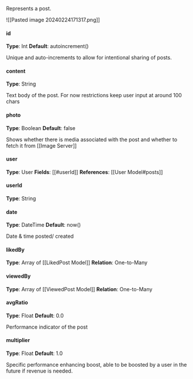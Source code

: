 
Represents a post.

![[Pasted image 20240224171317.png]]

#### id
__Type__: Int
__Default__: autoincrement()

Unique and auto-increments to allow for intentional sharing of posts.

#### content
__Type__: String

Text body of the post. For now restrictions keep user input at around 100 chars

#### photo
__Type__: Boolean
__Default__: false

Shows whether there is media associated with the post and whether to fetch it from [[Image Server]]

#### user
__Type__: User
__Fields__: [[#userId]]
__References__: [[User Model#posts]]

#### userId
__Type__: String

#### date
__Type__: DateTime
__Default__: now()

Date & time posted/ created

#### likedBy
__Type__: Array of [[LikedPost Model]]
__Relation__: One-to-Many

#### viewedBy
__Type__: Array of [[ViewedPost Model]]
__Relation__: One-to-Many

#### avgRatio
__Type__: Float
__Default__: 0.0

Performance indicator of the post

#### multiplier
__Type__: Float
__Default__: 1.0

Specific performance enhancing boost, able to be boosted by a user in the future if revenue is needed.